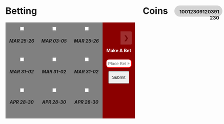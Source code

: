 <style>
    * {
  box-sizing: border-box;
}

.rcorners1 {
    border-radius: 25px;
    background: #D3D3D3;
    padding: 10px;
    width: 150px;
    height: 35px;
    position:absolute;
    right:5px;
    font-size: 15px;
    text-align:right;
}

/* Create four equal columns that floats next to each other */
.column {
  float: left;
  width: 25%;
  padding: 10px;
  height: 300px; /* Should be removed. Only for demonstration */
}

/* Clear floats after the columns */
.row:after {
  content: "";
  display: table;
  clear: both;
}

/* Slideshow container */
.slideshow-container {
  max-width: 1000px;
  position: relative;
  margin: auto;
  margin-top: 15px;
}

/* Hide the images by default */
.mySlides {
  display: none;
}

/* Next & previous buttons */
.prev, .next {
  cursor: pointer;
  position: absolute;
  top: 15%;
  width: auto;
  margin-top: -22px;
  padding: 10px;
  background-color: rgba(0, 0, 0, 0);
  font-weight: bold;
  font-size: 18px;
  background-color: rgba(236, 236, 236, 1);
  opacity: 20%;
  transition: 0.6s ease;
  border-radius: 0 3px 3px 0;
  user-select: none;
}

/* Position the "next button" to the right */
.prev {
  right: 105px;
  border-radius: 3px 0 0 3px;
}

/* Position the "next button" to the right */
.next {
  right: 0;
  border-radius: 0px 3px 3px 0px;
}

.text{
  width: 50%;
  padding: 5px 5px;
  margin: 8px 0;
  box-sizing: border-box;
  color: black;
  background-color: rgba(0, 0, 0, 0);
}

/* On hover, add a black background color with a little bit see-through */
.prev:hover, .next:hover {
  background-color: rgba(0,0,0,0.8);
}

.active, .dot:hover {
  background-color: #717171;
}

/* Fading animation */
.fade {
  animation-name: fade;
  animation-duration: 1.5s;
}

p{
    background-color: transparent;
}
#search {
    width:90%;
}

.searchicon {
    color:#5CB85C;
}

.items-collection{
    margin:20px 0 0 0;
}
.items-collection label.btn-default.active{
    background-color:#007ba7;
    color:#FFF;
}
.items-collection label.btn-default{
    width:90%;
    border:1px solid #305891;
    margin:5px; 
    border-radius: 17px;
    color: #305891;
}
.items-collection label .itemcontent{
    width:100%;
}
.items-collection .btn-group{
    width:90%
}
@keyframes fade {
  from {opacity: .4}
  to {opacity: 3}
}
</style>

<h1>Betting
<span>
<a style="right:175px; position: absolute;">Coins<span><a class="rcorners1" id="coins" style="margin-left:5px">10012309120391230</a></span></a>

</span>
</h1>

<div style="margin: 0 auto; text-align: center">
<div class="row">
<!-- COLUMN 1 -->
  <div class="column" style="background-color:gray;">
      <div class="items col-xs-6 col-sm-3 col-md-3 col-lg-3">
        <div class="info-block block-info clearfix">
          <div data-toggle="buttons" class="btn-group bizmoduleselect">
            <label class="btn btn-default">
              <div class="itemcontent">
                  <input type="checkbox" name="var_id[]" autocomplete="off" value="">
                  <span class="fa fa-car fa-2x"></span>
                  <h5>MAR 25-26</h5>
              </div>
            </label>
          </div>
        </div>
      </div>
    <br>
    <div class="items col-xs-6 col-sm-3 col-md-3 col-lg-3">
        <div class="info-block block-info clearfix">
          <div data-toggle="buttons" class="btn-group bizmoduleselect">
            <label class="btn btn-default">
              <div class="itemcontent">
                  <input type="checkbox" name="var_id[]" autocomplete="off" value="">
                  <span class="fa fa-car fa-2x"></span>
                  <h5>MAR 31-02</h5>
              </div>
            </label>
          </div>
        </div>
      </div>
    <br>
    <div class="items col-xs-6 col-sm-3 col-md-3 col-lg-3">
        <div class="info-block block-info clearfix">
          <div data-toggle="buttons" class="btn-group bizmoduleselect">
            <label class="btn btn-default">
              <div class="itemcontent">
                  <input type="checkbox" name="var_id[]" autocomplete="off" value="">
                  <span class="fa fa-car fa-2x"></span>
                  <h5>APR 28-30</h5>
              </div>
            </label>
          </div>
        </div>
      </div>
    <br>
    <div class="items col-xs-6 col-sm-3 col-md-3 col-lg-3">
        <div class="info-block block-info clearfix">
          <div data-toggle="buttons" class="btn-group bizmoduleselect">
            <label class="btn btn-default">
              <div class="itemcontent">
                  <input type="checkbox" name="var_id[]" autocomplete="off" value="">
                  <span class="fa fa-car fa-2x"></span>
                  <h5>MAY 05-07</h5>
              </div>
            </label>
          </div>
        </div>
      </div>
    <br>
    <div class="items col-xs-6 col-sm-3 col-md-3 col-lg-3">
        <div class="info-block block-info clearfix">
          <div data-toggle="buttons" class="btn-group bizmoduleselect">
            <label class="btn btn-default">
              <div class="itemcontent">
                  <input type="checkbox" name="var_id[]" autocomplete="off" value="">
                  <span class="fa fa-car fa-2x"></span>
                  <h5>MAY 19-21</h5>
              </div>
            </label>
          </div>
        </div>
      </div>
    <br>
  </div>

  <!-- COLUMN 2 -->
  <div class="column" style="background-color:gray;">
    <div class="items col-xs-6 col-sm-3 col-md-3 col-lg-3">
        <div class="info-block block-info clearfix">
          <div data-toggle="buttons" class="btn-group bizmoduleselect">
            <label class="btn btn-default">
              <div class="itemcontent">
                  <input type="checkbox" name="var_id[]" autocomplete="off" value="">
                  <span class="fa fa-car fa-2x"></span>
                  <h5>MAR 03-05</h5>
              </div>
            </label>
          </div>
        </div>
      </div>
    <br>
    <div class="items col-xs-6 col-sm-3 col-md-3 col-lg-3">
        <div class="info-block block-info clearfix">
          <div data-toggle="buttons" class="btn-group bizmoduleselect">
            <label class="btn btn-default">
              <div class="itemcontent">
                  <input type="checkbox" name="var_id[]" autocomplete="off" value="">
                  <span class="fa fa-car fa-2x"></span>
                  <h5>MAR 31-02</h5>
              </div>
            </label>
          </div>
        </div>
      </div>
    <br>
    <div class="items col-xs-6 col-sm-3 col-md-3 col-lg-3">
        <div class="info-block block-info clearfix">
          <div data-toggle="buttons" class="btn-group bizmoduleselect">
            <label class="btn btn-default">
              <div class="itemcontent">
                  <input type="checkbox" name="var_id[]" autocomplete="off" value="">
                  <span class="fa fa-car fa-2x"></span>
                  <h5>APR 28-30</h5>
              </div>
            </label>
          </div>
        </div>
      </div>
    <br>
    <div class="items col-xs-6 col-sm-3 col-md-3 col-lg-3">
        <div class="info-block block-info clearfix">
          <div data-toggle="buttons" class="btn-group bizmoduleselect">
            <label class="btn btn-default">
              <div class="itemcontent">
                  <input type="checkbox" name="var_id[]" autocomplete="off" value="">
                  <span class="fa fa-car fa-2x"></span>
                  <h5>MAY 05-07</h5>
              </div>
            </label>
          </div>
        </div>
      </div>
    <br>
    <div class="items col-xs-6 col-sm-3 col-md-3 col-lg-3">
        <div class="info-block block-info clearfix">
          <div data-toggle="buttons" class="btn-group bizmoduleselect">
            <label class="btn btn-default">
              <div class="itemcontent">
                  <input type="checkbox" name="var_id[]" autocomplete="off" value="">
                  <span class="fa fa-car fa-2x"></span>
                  <h5>MAY 19-21</h5>
              </div>
            </label>
          </div>
        </div>
      </div>
    <br>
  </div>

  <!-- COLUMN 3 -->
  <div class="column" style="background-color:gray">
    <div class="items col-xs-6 col-sm-3 col-md-3 col-lg-3">
        <div class="info-block block-info clearfix">
          <div data-toggle="buttons" class="btn-group bizmoduleselect">
            <label class="btn btn-default">
              <div class="itemcontent">
                  <input type="checkbox" name="var_id[]" autocomplete="off" value="">
                  <span class="fa fa-car fa-2x"></span>
                  <h5>MAR 25-26</h5>
              </div>
            </label>
          </div>
        </div>
      </div>
    <br>
    <div class="items col-xs-6 col-sm-3 col-md-3 col-lg-3">
        <div class="info-block block-info clearfix">
          <div data-toggle="buttons" class="btn-group bizmoduleselect">
            <label class="btn btn-default">
              <div class="itemcontent">
                  <input type="checkbox" name="var_id[]" autocomplete="off" value="">
                  <span class="fa fa-car fa-2x"></span>
                  <h5>MAR 31-02</h5>
              </div>
            </label>
          </div>
        </div>
      </div>
    <br>
    <div class="items col-xs-6 col-sm-3 col-md-3 col-lg-3">
        <div class="info-block block-info clearfix">
          <div data-toggle="buttons" class="btn-group bizmoduleselect">
            <label class="btn btn-default">
              <div class="itemcontent">
                  <input type="checkbox" name="var_id[]" autocomplete="off" value="">
                  <span class="fa fa-car fa-2x"></span>
                  <h5>APR 28-30</h5>
              </div>
            </label>
          </div>
        </div>
      </div>
    <br>
    <div class="items col-xs-6 col-sm-3 col-md-3 col-lg-3">
        <div class="info-block block-info clearfix">
          <div data-toggle="buttons" class="btn-group bizmoduleselect">
            <label class="btn btn-default">
              <div class="itemcontent">
                  <input type="checkbox" name="var_id[]" autocomplete="off" value="">
                  <span class="fa fa-car fa-2x"></span>
                  <h5>MAY 05-07</h5>
              </div>
            </label>
          </div>
        </div>
      </div>
    <br>
    <div class="items col-xs-6 col-sm-3 col-md-3 col-lg-3">
        <div class="info-block block-info clearfix">
          <div data-toggle="buttons" class="btn-group bizmoduleselect">
            <label class="btn btn-default">
              <div class="itemcontent">
                  <input type="checkbox" name="var_id[]" autocomplete="off" value="">
                  <span class="fa fa-car fa-2x"></span>
                  <h5>MAY 19-21</h5>
              </div>
            </label>
          </div>
        </div>
      </div>
    <br>
  </div>

  <!-- COLUMN 4 -->
  <div class="column" style="background-color:darkred;">
  <!-- Slideshow -->
<div class="slideshow-container" style="background-color: transparent">

  <!-- Full-width images with number and caption text -->
  <div class="mySlides fade">
    <img src="https://upload.wikimedia.org/wikipedia/commons/thumb/f/fb/Mercedes_AMG_Petronas_F1_Logo.svg/2560px-Mercedes_AMG_Petronas_F1_Logo.svg.png" style="width:100%; height: 50px; margin-top: 10px; margin-bottom: 10px">
    <div style="color: black">Mercedes</div>
  </div>

  <div class="mySlides fade">
    <img src="https://upload.wikimedia.org/wikipedia/commons/3/32/Alpine_logo.png" style="width:100%; height: 50px;margin-top: 10px; margin-bottom: 10px">
    <div style="color: black">Alpine</div>
  </div>

  <div class="mySlides fade">
    <img src="https://logos-world.net/wp-content/uploads/2022/07/Uralkali-Haas-F1-Team-Logo-2021.png" style="width:100%; height: 70px">
    <div style="color: black">Haas</div>
  </div>

  <div class="mySlides fade">
    <img src="https://www.formula1.com/content/fom-website/en/teams/McLaren/_jcr_content/logo.img.jpg/1644831223911.jpg" style="width:100%; height: 70px">
    <div style="color: black">McLaren</div>
  </div>

  <div class="mySlides fade">
    <img src="https://encrypted-tbn0.gstatic.com/images?q=tbn:ANd9GcTj_4tW9P_08hcS4STLIuUHDrqur9liVZFb9g&usqp=CAU" style="width:100%; height: 50px;margin-top: 15px; margin-bottom: 5px">
    <div style="color: black">Red Bull</div>
  </div>

  <div class="mySlides fade">
    <img src="https://cdn.motor1.com/images/mgl/3WWeox/s1/aston-martin-new-logo.jpg" style="width:100%; height: 70px">
    <div style="color: black">Asten Martin</div>
  </div>

  <div class="mySlides fade">
    <img src="https://www.formula1points.com//images/constructors/alphatauri.png" style="width:100%; height: 70px">
    <div style="color: black">AlphaTauri</div>
  </div>

  <div class="mySlides fade">
    <img src="https://i.imgur.com/jH6hF66.png" style="width:100%; height: 50px;margin-top: 10px; margin-bottom: 10px">
    <div style="color: black">Ferrari</div>
  </div>

  <div class="mySlides fade">
    <img src="https://www.formula1.com/content/dam/fom-website/manual/teams/Sauber/Alfa_Romeo_Racing_logo.jpg.transform/9col/image.jpg" style="width:100%; height: 70px">
    <div style="color: black">Alfa Romeo</div>
  </div>

  <div class="mySlides fade">
    <img src="https://teamcolorcodes.com/wp-content/uploads/2022/10/Williams-Racing-logo.png" style="width:80%; height: 30px; margin-top: 20px; margin-bottom: 20px; margin-left: 10%; margin-right: 10%">
    <div style="color: black">Williams</div>
  </div>

  <!-- Next and previous buttons -->
  <a class="prev" onclick="plusSlides(-1)">&#10094;</a>
  <a class="next" onclick="plusSlides(1)">&#10095;</a>
  <br>
  <br>
    <h4 style="background-color: transparent; color: white">Make A Bet</h4>
        <a style="width:100%; height:10%; background-color: transparent; margin-left:0; color:white">
            <input
                type="bet"
                name="bet"
                id="bet"
                placeholder="Place Bet Here"
                style="width:100%; height:10%; margin-left: 0; left:0; background-color: white;padding: 5px 5px;margin: 0px 0; box-sizing: border-box; color: black;  border-color: red; border-radius: 10px"
            >
        </a>
    <br>
    <a style="background-color: transparent">
        <input value="Submit" type="submit" class="button" style="padding: 10px; margin:0; margin-top: 10px">
    </a>
<div>

<script>
    let slideIndex = 1;
    showSlides(slideIndex);

    // Next/previous controls
    function plusSlides(n) {
        showSlides(slideIndex += n);
    }

    // Thumbnail image controls
    function currentSlide(n) {
        showSlides(slideIndex = n);
    }

    function showSlides(n) {
        let i;
        mercedes = false; // 1
        alpine = false; // 2
        haas = false; // 3
        mclaren = false; // 4
        redbull = false; // 5
        astenmartin = false; // 6
        alphatauri = false; // 7
        ferrari = false; // 8
        alfaromeo = false; // 9
        williams = false; // 10
        let slides = document.getElementsByClassName("mySlides");
        if (n > slides.length) {slideIndex = 1}
        if (n < 1) {slideIndex = slides.length}
        for (i = 0; i < slides.length; i++) {
            slides[i].style.display = "none";
        }
        slides[slideIndex-1].style.display = "block";
    }
</script>
